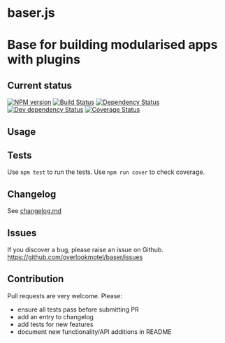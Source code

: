 # baser.js

# Base for building modularised apps with plugins

## Current status

[![NPM version](https://img.shields.io/npm/v/baser.svg)](https://www.npmjs.com/package/baser)
[![Build Status](https://img.shields.io/travis/overlookmotel/baser/master.svg)](http://travis-ci.org/overlookmotel/baser)
[![Dependency Status](https://img.shields.io/david/overlookmotel/baser.svg)](https://david-dm.org/overlookmotel/baser)
[![Dev dependency Status](https://img.shields.io/david/dev/overlookmotel/baser.svg)](https://david-dm.org/overlookmotel/baser)
[![Coverage Status](https://img.shields.io/coveralls/overlookmotel/baser/master.svg)](https://coveralls.io/r/overlookmotel/baser)

## Usage

## Tests

Use `npm test` to run the tests. Use `npm run cover` to check coverage.

## Changelog

See [changelog.md](https://github.com/overlookmotel/baser/blob/master/changelog.md)

## Issues

If you discover a bug, please raise an issue on Github. https://github.com/overlookmotel/baser/issues

## Contribution

Pull requests are very welcome. Please:

* ensure all tests pass before submitting PR
* add an entry to changelog
* add tests for new features
* document new functionality/API additions in README
